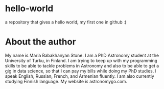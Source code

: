 # hello-world
a repository that gives a hello world, my first one in github :)

# About the author
My name is Maria Babakhanyan Stone. I am a PhD Astronomy student at the University of Turku, in Finland.
I am trying to keep up with my programming skills to be able to tackle problems in Astronomy and also to be able to get a gig in data science, so that I can pay my bills while doing my PhD studies.
I speak English, Russian, French, and Armenian fluently.
I am also currently studying Finnish language.
My website is astronomygo.com.


